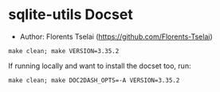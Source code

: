 sqlite-utils Docset
====================

* Author: Florents Tselai (https://github.com/Florents-Tselai)

`make clean; make VERSION=3.35.2`

If running locally and want to install the docset too, run: 

`make clean; make DOC2DASH_OPTS=-A VERSION=3.35.2`
